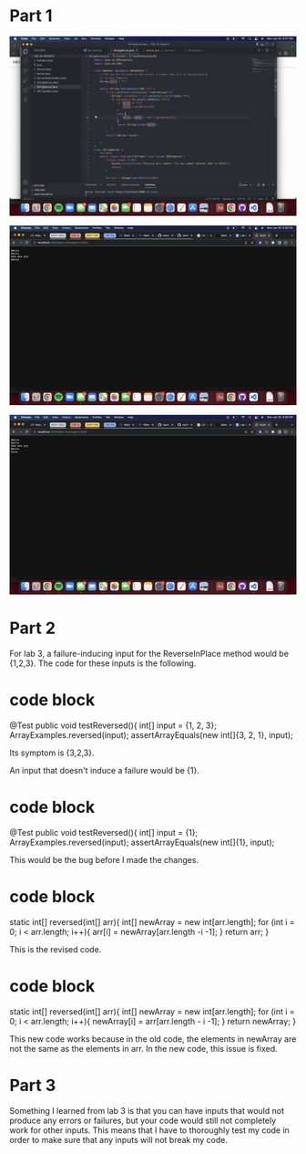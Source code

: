  # **Part 1**
 
 ![Image](CodeForStringServer.png)
 
 
 ![Image](FirstAddMessage.png)
 
 
 
 
 ![Image](SecondAddMessage.png)
 
 
 # **Part 2**
 
 For lab 3, a failure-inducing input for the ReverseInPlace method would be {1,2,3}. The code for these inputs is the following.
 
 # code block
 @Test
 public void testReversed(){
     int[] input = {1, 2, 3};
     ArrayExamples.reversed(input);
     assertArrayEquals(new int[]{3, 2, 1}, input);
 
 
 Its symptom is {3,2,3}. 
 
 
 An input that doesn't induce a failure would be {1}.
 
 # code block
 @Test
 public void testReversed(){
     int[] input = {1};
     ArrayExamples.reversed(input);
     assertArrayEquals(new int[]{1}, input);
 
 
 This would be the bug before I made the changes.
 
 # code block
 static int[] reversed(int[] arr){
      int[] newArray = new int[arr.length];
      for (int i = 0; i < arr.length; i++){
          arr[i] = newArray[arr.length -i -1];
          }
          return arr;
        }
 
 This is the revised code.
 
 # code block
 static int[] reversed(int[] arr){
      int[] newArray = new int[arr.length];
      for (int i = 0; i < arr.length; i++){
        newArray[i] = arr[arr.length - i -1];
      }
      return newArray;
    }
    
 This new code works because in the old code, the elements in newArray are not the same as the elements in arr. In the new code, this issue is fixed.
 
 
 # **Part 3**
 
 Something I learned from lab 3 is that you can have inputs that would not produce any errors or failures, but your code would still not completely work for other inputs. This means that I have to thoroughly test my code in order to make sure that any inputs will not break my code. 
